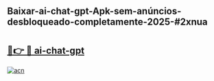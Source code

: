 ## Baixar-ai-chat-gpt-Apk-sem-anúncios-desbloqueado-completamente-2025-#2xnua

# <h2><a href="https://ainizakaria.my?title=ai-chat-gpt&ref=20M">🔗👉 🔴 ai-chat-gpt</a></h2>

[![acn](https://github.com/user-attachments/assets/0f9c940e-d8b0-45ae-aac7-cd30a18b3e1c)](https://ainizakaria.my?title=ai-chat-gpt&ref=20M)


